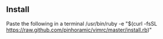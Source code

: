 
Install
-------

Paste the following in a terminal
		/usr/bin/ruby -e "$(curl -fsSL https://raw.github.com/pinhoramic/vimrc/master/install.rb)"

